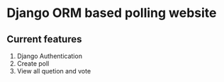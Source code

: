 
# Django ORM based polling website

## Current features

1) Django Authentication
2) Create poll
3) View all quetion and vote 
